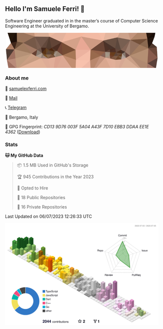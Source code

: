 ## Hello I'm Samuele Ferri! 👋

Software Engineer graduated in in the master’s course of Computer Science Engineering at the University of Bergamo.

<p align='center'><img width=500 align='center' src="https://github.com/samuelexferri/samuelexferri/raw/master/images/eyes.png"></p>

### About me

:compass: [samuelexferri.com](https://www.samuelexferri.com)

:email: [Mail](mailto:&#115;&#097;&#109;&#117;&#101;&#108;&#101;&#120;&#102;&#101;&#114;&#114;&#105;&#064;&#103;&#109;&#097;&#105;&#108;&#046;&#099;&#111;&#109;)

:telephone_receiver: [Telegram](https://t.me/samuelexferri)

:round_pushpin: Bergamo, Italy

:key: GPG Fingerprint: _CD13 9D76 003F 5A04 A43F 7D10 EBB3 DDAA EE1E 4362_ ([Download](https://samuelexferri.com/CD139D76003F5A04A43F7D10EBB3DDAAEE1E4362.asc))

### Stats

<!--START_SECTION:waka-->
**🐱 My GitHub Data** 

> 📦 1.5 MB Used in GitHub's Storage 
 > 
> 🏆 945 Contributions in the Year 2023
 > 
> 💼 Opted to Hire
 > 
> 📜 18 Public Repositories 
 > 
> 🔑 16 Private Repositories 
 > 

 Last Updated on 06/07/2023 12:26:33 UTC
<!--END_SECTION:waka-->

![](./profile-3d-contrib/profile-season-animate.svg)

